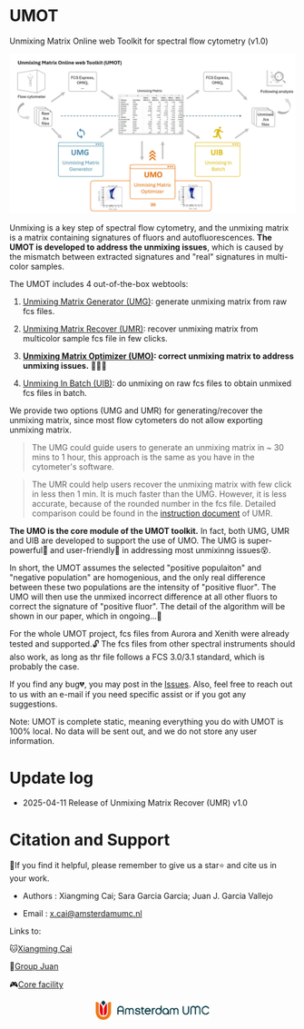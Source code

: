 # UMOT
Unmixing Matrix Online web Toolkit for spectral flow cytometry (v1.0)

<p align="center">
  <img src="./images/overview.jpg" />
</p>


Unmixing is a key step of spectral flow cytometry, and the unmixing matrix is a matrix containing signatures of fluors and autofluorescences. **The UMOT is developed to address the unmixing issues**, which is caused by the mismatch between extracted signatures and "real" signatures in multi-color samples.

The UMOT includes 4 out-of-the-box webtools:
  1. [Unmixing Matrix Generator (UMG)](https://github.com/xiangmingcai/UnmixingMtxGenerator.github.io/tree/main): generate unmixing matrix from raw fcs files.

  2. [Unmixing Matrix Recover (UMR)](https://github.com/xiangmingcai/UnmixingMtxRecover.github.io/tree/main): recover unmixing matrix from multicolor sample fcs file in few clicks.

  3. **[Unmixing Matrix Optimizer (UMO)](https://github.com/xiangmingcai/UnmixingMtxOptimizer.github.io): correct unmixing matrix to address unmixing issues.** 🚀🚀🚀

  4. [Unmixing In Batch (UIB)](https://github.com/xiangmingcai/UnmixingInBatch.github.io): do unmixing on raw fcs files to obtain unmixed fcs files in batch.

We provide two options (UMG and UMR) for generating/recover the unmixing matrix, since most flow cytometers do not allow exporting unmixing matrix. 

>The UMG could guide users to generate an unmixing matrix in ~ 30 mins to 1 hour, this approach is the same as you have in the cytometer's software. 

>The UMR could help users recover the unmixing matrix with few click in less then 1 min. It is much faster than the UMG. However, it is less accurate, because of the rounded number in the fcs file. Detailed comparison could be found in the [instruction document](https://github.com/xiangmingcai/UnmixingMtxRecover.github.io/blob/main/instruction.md) of UMR.

**The UMO is the core module of the UMOT toolkit.** In fact, both UMG, UMR and UIB are developed to support the use of UMO. The UMG is super-powerful💪 and user-friendly🥰 in addressing most unmixinng issues😵. 

In short, the UMOT assumes the selected "positive populaiton" and "negative population" are homogenious, and the only real difference between these two populations are the intensity of "positive fluor". The UMO will then use the unmixed incorrect difference at all other fluors to correct the signature of "positive fluor". The detail of the algorithm will be shown in our paper, which in ongoing...🥱

For the whole UMOT project, fcs files from Aurora and Xenith were already tested and supported.🔓 The fcs files from other spectral instruments should also work, as long as thr file follows a FCS 3.0/3.1 standard, which is probably the case.

If you find any bug💔, you may post in the [Issues](https://github.com/xiangmingcai/UMOT/issues). Also, feel free to reach out to us with an e-mail if you need specific assist or if you got any suggestions.

Note: UMOT is complete static, meaning everything you do with UMOT is 100% local. No data will be sent out, and we do not store any user information.

# Update log

- 2025-04-11  Release of Unmixing Matrix Recover (UMR) v1.0


# Citation and Support

📝If you find it helpful, please remember to give us a star⭐ and cite us in your work. 



- Authors : Xiangming Cai; Sara Garcia Garcia; Juan J. Garcia Vallejo

- Email : x.cai@amsterdamumc.nl


Links to: 

🐱[Xiangming Cai](https://www.linkedin.com/in/xiangming-cai-7a95a1258/)

🎣[Group Juan](https://immunologyamsterdam.org/2020/08/10/juan-j-garcia-vallejo/)

🎮[Core facility](https://vumc.nl/research/overzicht/molecular-cell-biology-immunology-research/mcbi-technology-center/o2flow-facility-mcbi.htm)

<p align="center">
  <img src="./images/logo-amsterdamumc.svg" width = 200  class="left-align" />
</p>
  

